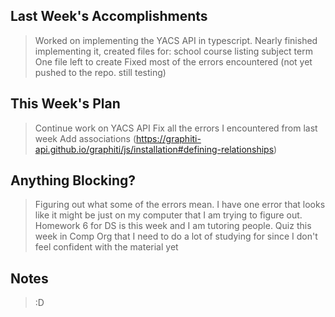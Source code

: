 ## Last Week's Accomplishments

> Worked on implementing the YACS API in typescript.
> Nearly finished implementing it, created files for:
>	school
>	course
>	listing
>	subject
>	term
> One file left to create
> Fixed most of the errors encountered (not yet pushed to the repo. still testing)

## This Week's Plan

> Continue work on YACS API
> Fix all the errors I encountered from last week
> Add associations (https://graphiti-api.github.io/graphiti/js/installation#defining-relationships)

## Anything Blocking?

> Figuring out what some of the errors mean. I have one error that looks like it might be just on my computer that I am trying to figure out.
> Homework 6 for DS is this week and I am tutoring people.
> Quiz this week in Comp Org that I need to do a lot of studying for since I don't feel confident with the material yet

## Notes

> :D
